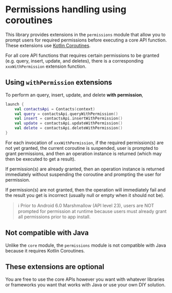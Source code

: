 # Permissions handling using coroutines

This library provides extensions in the `permissions` module that allow you to prompt users for 
required permissions before executing a core API function. These extensions use 
[Kotlin Coroutines][coroutines].

For all core API functions that requires certain permissions to be granted (e.g. query, insert,
update, and deletes), there is a corresponding `xxxWithPermission` extension function.

## Using `withPermission` extensions

To perform an query, insert, update, and delete **with permission**,

```kotlin
launch {
    val contactsApi = Contacts(context)
    val query = contactsApi.queryWithPermission()
    val insert = contactsApi.insertWithPermission()
    val update = contactsApi.updateWithPermission()
    val delete = contactsApi.deleteWithPermission()
}
```

For each invocation of `xxxWithPermission`, if the required permission(s) are not yet granted, 
the current coroutine is suspended, user is prompted to grant permissions, and then an operation
instance is returned (which may then be executed to get a result).

If permission(s) are already granted, then an operation instance is returned immediately without
suspending the coroutine and prompting the user for permission.

If permission(s) are not granted, then the operation will immediately fail and the result you get 
is incorrect (usually null or empty when it should not be).

> ℹ️ Prior to Android 6.0 Marshmallow (API level 23), users are NOT prompted for permission at runtime
> because users must already grant all permissions prior to app install.

## Not compatible with Java

Unlike the `core` module, the `permissions` module is not compatible with Java because it requires 
Kotlin Coroutines.

## These extensions are optional

You are free to use the core APIs however you want with whatever libraries or frameworks you want 
that works with Java or use your own DIY solution.

[coroutines]: https://kotlinlang.org./../coroutines-overview.html